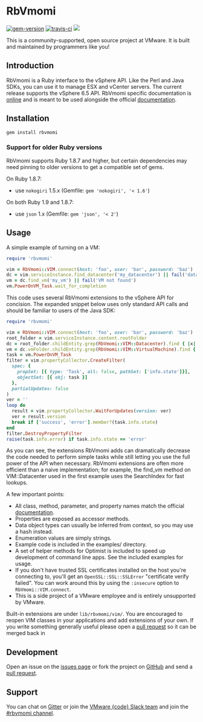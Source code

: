 # RbVmomi

[<img src="https://badge.fury.io/rb/rbvmomi.svg" alt="gem-version">](https://rubygems.org/gems/rbvmomi) 
[<img src="https://travis-ci.org/vmware/rbvmomi.svg?branch=master" alt="travis-ci">](http://travis-ci.org/vmware/rbvmomi) 
[<img src="https://badges.gitter.im/vmware/rbvmomi.svg">](https://gitter.im/vmware/rbvmomi)

This is a community-supported, open source project at VMware. It is built and
maintained by programmers like you!

## Introduction

RbVmomi is a Ruby interface to the vSphere API. Like the Perl and Java SDKs,
you can use it to manage ESX and vCenter servers. The current release
supports the vSphere 6.5 API. RbVmomi specific documentation is
[online](http://rdoc.info/github/vmware/rbvmomi/master/frames) and is meant to
be used alongside the official [documentation](http://pubs.vmware.com/vsphere-65/index.jsp#com.vmware.wssdk.apiref.doc/right-pane.html).

## Installation

    gem install rbvmomi

### Support for older Ruby versions

RbVmomi supports Ruby 1.8.7 and higher, but certain dependencies may need
pinning to older versions to get a compatible set of gems.

On Ruby 1.8.7:

* use `nokogiri` 1.5.x (Gemfile: `gem 'nokogiri', '< 1.6'`)


On both Ruby 1.9 and 1.8.7:

* use `json` 1.x (Gemfile: `gem 'json', '< 2'`)


## Usage

A simple example of turning on a VM:

```ruby
require 'rbvmomi'

vim = RbVmomi::VIM.connect(host: 'foo', user: 'bar', password: 'baz')
dc = vim.serviceInstance.find_datacenter('my_datacenter') || fail('datacenter not found')
vm = dc.find_vm('my_vm') || fail('VM not found')
vm.PowerOnVM_Task.wait_for_completion
```

This code uses several RbVmomi extensions to the vSphere API for concision.
The expanded snippet below uses only standard API calls and should be familiar
to users of the Java SDK:

```ruby
require 'rbvmomi'

vim = RbVmomi::VIM.connect(host: 'foo', user: 'bar', password: 'baz')
root_folder = vim.serviceInstance.content.rootFolder
dc = root_folder.childEntity.grep(RbVmomi::VIM::Datacenter).find { |x| x.name == 'mydatacenter' } || fail('datacenter not found')
vm = dc.vmFolder.childEntity.grep(RbVmomi::VIM::VirtualMachine).find { |x| x.name == 'my_vm' } || fail('VM not found')
task = vm.PowerOnVM_Task
filter = vim.propertyCollector.CreateFilter(
  spec: {
    propSet: [{ type: 'Task', all: false, pathSet: ['info.state']}],
    objectSet: [{ obj: task }]
  },
  partialUpdates: false
)
ver = ''
loop do
  result = vim.propertyCollector.WaitForUpdates(version: ver)
  ver = result.version
  break if ['success', 'error'].member?(task.info.state)
end
filter.DestroyPropertyFilter
raise(task.info.error) if task.info.state == 'error'
```

As you can see, the extensions RbVmomi adds can dramatically decrease the code
needed to perform simple tasks while still letting you use the full power of
the API when necessary. RbVmomi extensions are often more efficient than a
naive implementation; for example, the find_vm method on VIM::Datacenter used
in the first example uses the SearchIndex for fast lookups.

A few important points:

*   All class, method, parameter, and property names match the official [documentation](http://pubs.vmware.com/vsphere-65/index.jsp#com.vmware.wssdk.apiref.doc/right-pane.html).
*   Properties are exposed as accessor methods.
*   Data object types can usually be inferred from context, so you may use a hash instead.
*   Enumeration values are simply strings.
*   Example code is included in the examples/ directory.
*   A set of helper methods for Optimist is included to speed up development of
    command line apps. See the included examples for usage.
*   If you don't have trusted SSL certificates installed on the host you're
    connecting to, you'll get an `OpenSSL::SSL::SSLError` "certificate verify
    failed". You can work around this by using the `:insecure` option to
    `RbVmomi::VIM.connect`.
*   This is a side project of a VMware employee and is entirely unsupported by
    VMware.


Built-in extensions are under `lib/rbvmomi/vim/`. You are encouraged to reopen
VIM classes in your applications and add extensions of your own. If you write
something generally useful please open a [pull request](https://github.com/vmware/rbvmomi/pulls) so it can be merged back in

## Development

Open an issue on the [issues page](https://github.com/vmware/rbvmomi/issues)
or  fork the project on [GitHub](https://github.com/vmware/rbvmomi) and send a
[pull request](https://github.com/vmware/rbvmomi/pulls).

## Support

You can chat on [Gitter](https://gitter.im/vmware/rbvmomi) or join the [VMware {code} Slack team](https://vmwarecode.slack.com/) and join the [#rbvmomi channel](https://vmwarecode.slack.com/messages/rbvmomi).
